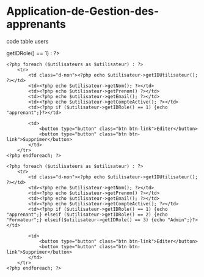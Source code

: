 # Application-de-Gestion-des-apprenants

code table users 

<?php if ($_SESSION['role'] == 'formateur' && $utilisateur->getIDRole() == 1) : ?>
    <?php foreach ($utilisateurs as $utilisateur) : ?>
        <tr>
            <td class="d-non"><?php echo $utilisateur->getIDUtilisateur(); ?></td>
            <td><?php echo $utilisateur->getNom(); ?></td>
            <td><?php echo $utilisateur->getPrenom() ?></td>
            <td><?php echo $utilisateur->getEmail(); ?></td>
            <td><?php echo $utilisateur->getCompteActive(); ?></td>
            <td><?php if ($utilisateur->getIDRole() == 1) {echo "apprenant";}?></td>

            <td>
                <button type="button" class="btn btn-link">Editer</button>
                <button type="button" class="btn btn-link">Supprimer</button>
            </td>
        </tr>
    <?php endforeach; ?>
<?php else : ?>
    <?php foreach ($utilisateurs as $utilisateur) : ?>
        <tr>
            <td class="d-non"><?php echo $utilisateur->getIDUtilisateur(); ?></td>
            <td><?php echo $utilisateur->getNom(); ?></td>
            <td><?php echo $utilisateur->getPrenom() ?></td>
            <td><?php echo $utilisateur->getEmail(); ?></td>
            <td><?php echo $utilisateur->getCompteActive(); ?></td>
            <td><?php if ($utilisateur->getIDRole() == 1) {echo "apprenant";} elseif ($utilisateur->getIDRole() == 2) {echo "Formateur";} elseif($utilisateur->getIDRole() == 3) {echo "Admin";}?></td>

            <td>
                <button type="button" class="btn btn-link">Editer</button>
                <button type="button" class="btn btn-link">Supprimer</button>
            </td>
        </tr>
    <?php endforeach; ?>
<?php endif; ?>
